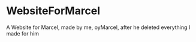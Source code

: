 # WebsiteForMarcel
A Website for Marcel, made by me, oyMarcel, after he deleted everything I made for him 

